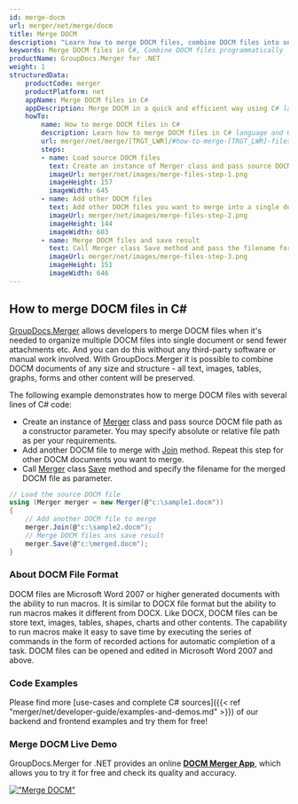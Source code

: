 ```yaml
---
id: merge-docm
url: merger/net/merge/docm
title: Merge DOCM
description: "Learn how to merge DOCM files, combine DOCM files into one file programmatically in C# language using GroupDocs.Merger for .NET library."
keywords: Merge DOCM files in C#, Combine DOCM files programmatically
productName: GroupDocs.Merger for .NET
weight: 1
structuredData:
    productCode: merger
    productPlatform: net
    appName: Merge DOCM files in C#
    appDescription: Merge DOCM in a quick and efficient way using C# language and GroupDocs.Merger for .NET API, without the use of any third-party software like Microsoft or Open Office.
    howTo:
        name: How to merge DOCM files in C# 
        description: Learn how to merge DOCM files in C# language and GroupDocs.Merger for .NET API, without the use of any third-party software like Microsoft or Open Office.
        url: merger/net/merge/[TRGT_LWR]/#how-to-merge-[TRGT_LWR]-files-in-c
        steps:
        - name: Load source DOCM files 
          text: Create an instance of Merger class and pass source DOCM file path as a constructor parameter. You may specify absolute or relative file path as per your requirements. 
          imageUrl: merger/net/images/merge-files-step-1.png
          imageHeight: 157
          imageWidth: 645
        - name: Add other DOCM files
          text: Add other DOCM files you want to merge into a single document with Join method of Merger class.
          imageUrl: merger/net/images/merge-files-step-2.png
          imageHeight: 144
          imageWidth: 603
        - name: Merge DOCM files and save result 
          text: Call Merger class Save method and pass the filename for the resultant DOCM file as parameter.
          imageUrl: merger/net/images/merge-files-step-3.png
          imageHeight: 151
          imageWidth: 646
---
```


## How to merge DOCM files in C#

[GroupDocs.Merger](https://products.groupdocs.com/merger/net) allows developers to merge DOCM files when it's needed to organize multiple
 DOCM files into single document or send fewer attachments etc. And you can do this without any third-party software or manual work involved.
 With GroupDocs.Merger it is possible to combine DOCM documents of any size and structure - all text, images, tables, graphs, forms and other content will be preserved.

The following example demonstrates how to merge DOCM files with several lines of C# code:

* Create an instance of [Merger](https://apireference.groupdocs.com/net/merger/groupdocs.merger/merger) class and pass source DOCM file path as a constructor parameter. You may specify absolute or relative file path as per your requirements.
* Add another DOCM file to merge with [Join](https://apireference.groupdocs.com/merger/net/groupdocs.merger/merger/methods/join/index) method. Repeat this step for other DOCM documents you want to merge.
* Call [Merger](https://apireference.groupdocs.com/net/merger/groupdocs.merger/merger) class [Save](https://apireference.groupdocs.com/merger/net/groupdocs.merger/merger/methods/save/index) method and specify the filename for the merged DOCM file as parameter.

```csharp
// Load the source DOCM file
using (Merger merger = new Merger(@"c:\sample1.docm"))
{
    // Add another DOCM file to merge
    merger.Join(@"c:\sample2.docm");
    // Merge DOCM files ans save result
    merger.Save(@"c:\merged.docm");
}
```

### About DOCM File Format 

DOCM files are Microsoft Word 2007 or higher generated documents with the ability to run macros. It is similar to DOCX file format but the ability to run macros makes it different from DOCX. Like DOCX, DOCM files can be store text, images, tables, shapes, charts and other contents. The capability to run macros make it easy to save time by executing the series of commands in the form of recorded actions for automatic completion of a task. DOCM files can be opened and edited in Microsoft Word 2007 and above.

### Code Examples

Please find more [use-cases and complete C# sources]({{< ref "merger/net/developer-guide/examples-and-demos.md" >}}) of our backend and frontend examples and try them for free!

### Merge DOCM Live Demo 

GroupDocs.Merger for .NET provides an online [**DOCM Merger App**](https://products.groupdocs.app/merger/docm), which allows you to try it for free and check its quality and accuracy.

[!["Merge DOCM"](merger/net/images/merge/merge-docm.png)](https://products.groupdocs.app/merger/docm)